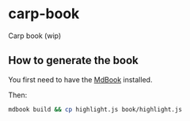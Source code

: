 # carp-book
Carp book (wip)

## How to generate the book
You first need to have the [MdBook](https://github.com/rust-lang/mdBook)
installed.

Then:
```sh
mdbook build && cp highlight.js book/highlight.js
```
